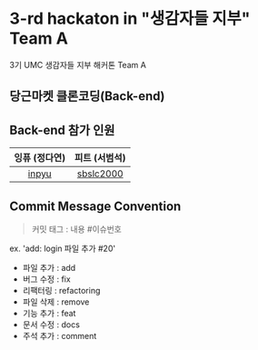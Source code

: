 # 3-rd hackaton in "생감자들 지부" Team A
3기 UMC 생감자들 지부 해커톤 Team A

## 당근마켓 클론코딩(Back-end)

## Back-end 참가 인원
|잉퓨 (정다연)|피트 (서범석)|
|:------:|:---:|
|[inpyu](https://github.com/inpyu)|[sbslc2000](https://github.com/sbslc2000)|

## Commit Message Convention
> 커밋 태그 : 내용 #이슈번호

ex. 'add: login 파일 추가 #20'

- 파일 추가 : add
- 버그 수정 : fix
- 리팩터링 : refactoring
- 파일 삭제 : remove
- 기능 추가 : feat
- 문서 수정 : docs
- 주석 추가 : comment